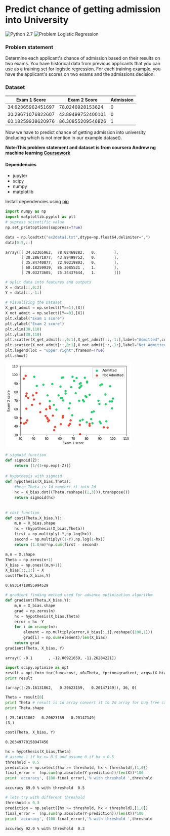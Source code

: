 
# Predict chance of getting admission into University
![Python 2.7](https://img.shields.io/badge/Python-2.7-brightgreen.svg)    ![Problem Logistic Regression](https://img.shields.io/badge/Problem-Logistic%20Regression-blue.svg)
### Problem statement
Determine each applicant's chance of admission based on their results on two exams. You have historical data from previous applicants that you can use as a training set for logistic regression. For each training example, you have the applicant's scores on two exams and the admissions decision.
### Dataset
| Exam 1 Score      | Exam 2 Score      | Admission |
|-------------------|-------------------|-----------|
| 34.62365962451697 | 78.0246928153624  | 0         |
| 30.28671076822607 | 43.89499752400101 | 0         |
| 60.18259938620976 | 86.30855209546826 | 1         |

Now we have to predict chance of getting admission into university (including which is not mention in our example dataset).

**Note:This problem statement and dataset is from coursera Andrew ng machine learning [Coursework](https://www.coursera.org/learn/machine-learning)**

#### Dependencies
* jupyter
* scipy
* numpy
* matplotlib

Install dependencies using [pip](https://pip.pypa.io/en/stable/)

```python
import numpy as np
import matplotlib.pyplot as plt
# supress scientific value
np.set_printoptions(suppress=True) 
```


```python
data = np.loadtxt("ex2data1.txt",dtype=np.float64,delimiter=",")
data[0:5,::]
```




    array([[ 34.62365962,  78.02469282,   0.        ],
           [ 30.28671077,  43.89499752,   0.        ],
           [ 35.84740877,  72.90219803,   0.        ],
           [ 60.18259939,  86.3085521 ,   1.        ],
           [ 79.03273605,  75.34437644,   1.        ]])




```python
# split data into features and outputs
X = data[::,0:2]
Y = data[::,-1:]
```


```python
# Visualising the Dataset
X_get_admit = np.select([Y==1],[X])
X_not_admit = np.select([Y==0],[X])
plt.xlabel("Exam 1 score")
plt.ylabel("Exam 2 score")
plt.xlim(30,110)
plt.ylim(30,110)
plt.scatter(X_get_admit[::,0:1],X_get_admit[::,-1:],label="Admitted",color="#2ecc71" )
plt.scatter(X_not_admit[::,0:1],X_not_admit[::,-1:],label="Not Admitted",color="#e74c3c")
plt.legend(loc = "upper right",frameon=True)
plt.show()

```


![png](resources/output_4_0.png)



```python
# sigmoid function
def sigmoid(Z):
    return (1/(1+np.exp(-Z)))

# hypothesis with sigmoid
def hypothesis(X_bias,Theta):
    #here Theta is 1d convert it into 2d
    hx = X_bias.dot((Theta.reshape((1,3))).transpose())
    return sigmoid(hx)
    
```


```python
# cost function
def cost(Theta,X_bias,Y):
    m,n = X_bias.shape
    hx = (hypothesis(X_bias,Theta))
    first = np.multiply(-Y,np.log(hx))
    second = np.multiply((1-Y),np.log(1-hx))
    return (1.0/m)*np.sum(first - second)
```


```python
m,n = X.shape
Theta = np.zeros(n+1)
X_bias = np.ones((m,n+1))
X_bias[::,1:] = X
cost(Theta,X_bias,Y)
```




    0.69314718055994529




```python
# gradient finding method used for advance optimization algorithm
def gradient(Theta,X_bias,Y):
    m,n = X_bias.shape
    grad = np.zeros(n) 
    hx = hypothesis(X_bias,Theta)
    error = hx -Y
    for i in xrange(n):
        element = np.multiply(error,X_bias[:,i].reshape((100,1)))
        grad[i] = np.sum(element)/len(X_bias)
    return grad    
gradient(Theta, X_bias, Y)
```




    array([ -0.1       , -12.00921659, -11.26284221])




```python
import scipy.optimize as opt
result = opt.fmin_tnc(func=cost, x0=Theta, fprime=gradient, args=(X_bias,Y))
print result
```

    (array([-25.16131862,   0.20623159,   0.20147149]), 36, 0)
    


```python
Theta = result[0]
print Theta # result is 1d array convert it to 2d array for bug free calculation
print Theta.shape
```

    [-25.16131862   0.20623159   0.20147149]
    (3,)
    


```python
cost(Theta, X_bias, Y)

```




    0.20349770158947456




```python
hx = hypothesis(X_bias,Theta)
# assume 1 if hx >= 0.5 and assume 0 if hx < 0.5
threshold = 0.5
prediction = np.select([hx >= threshold, hx < threshold],[1,0])
final_error =  (np.sum(np.absolute(Y-prediction))/len(X))*100
print 'accuracy', (100-final_error),'% with threshold ',threshold
```

    accuracy 89.0 % with threshold  0.5
    


```python
# lets try with different threshold
threshold = 0.3
prediction = np.select([hx >= threshold, hx < threshold],[1,0])
final_error =  (np.sum(np.absolute(Y-prediction))/len(X))*100
print 'accuracy', (100-final_error),'% with threshold ',threshold
```

    accuracy 92.0 % with threshold  0.3
    
